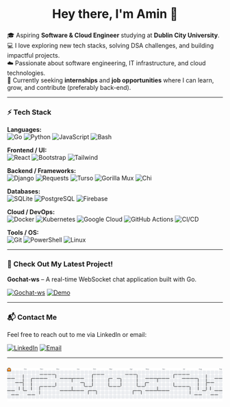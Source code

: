 <h1 align="center">Hey there, I'm Amin 👋</h1>

###

<p align="left">
  🎓 Aspiring <strong>Software & Cloud Engineer</strong> studying at <strong>Dublin City University</strong>.<br>
  💻 I love exploring new tech stacks, solving DSA challenges, and building impactful projects.<br>
  ☁️ Passionate about software engineering, IT infrastructure, and cloud technologies.<br>
  🚀 Currently seeking <strong>internships</strong> and <strong>job opportunities</strong> where I can learn, grow, and contribute (preferably back-end).
</p>

---

### ⚡ Tech Stack

**Languages:**  
![Go](https://img.shields.io/badge/Go-%2300ADD8.svg?style=for-the-badge&logo=go&logoColor=white)
![Python](https://img.shields.io/badge/Python-%233776AB.svg?style=for-the-badge&logo=python&logoColor=white)
![JavaScript](https://img.shields.io/badge/JavaScript-%23F7DF1E.svg?style=for-the-badge&logo=javascript&logoColor=black)
![Bash](https://img.shields.io/badge/Bash-%23121011.svg?style=for-the-badge&logo=gnu-bash&logoColor=white)

**Frontend / UI:**  
![React](https://img.shields.io/badge/React-%2361DAFB.svg?style=for-the-badge&logo=react&logoColor=black)
![Bootstrap](https://img.shields.io/badge/Bootstrap-%237952B3.svg?style=for-the-badge&logo=bootstrap&logoColor=white)
![Tailwind](https://img.shields.io/badge/Tailwind-%2338B2AC.svg?style=for-the-badge&logo=tailwind-css&logoColor=white)

**Backend / Frameworks:**  
![Django](https://img.shields.io/badge/Django-%23092E20.svg?style=for-the-badge&logo=django&logoColor=white)
![Requests](https://img.shields.io/badge/Requests-%233776AB.svg?style=for-the-badge&logo=python&logoColor=white)
![Turso](https://img.shields.io/badge/Turso-%2340C4FF.svg?style=for-the-badge&logo=turso&logoColor=white)
![Gorilla Mux](https://img.shields.io/badge/Gorilla%20Mux-%23FF6F61?style=for-the-badge&logoColor=white)
![Chi](https://img.shields.io/badge/Chi-%23000000?style=for-the-badge&logoColor=white)

**Databases:**  
![SQLite](https://img.shields.io/badge/SQLite-%230073A9.svg?style=for-the-badge&logo=sqlite&logoColor=white)
![PostgreSQL](https://img.shields.io/badge/PostgreSQL-%23336791.svg?style=for-the-badge&logo=postgresql&logoColor=white)
![Firebase](https://img.shields.io/badge/Firebase-%23FFCA28.svg?style=for-the-badge&logo=firebase&logoColor=black)

**Cloud / DevOps:**  
![Docker](https://img.shields.io/badge/Docker-%2300BFFF.svg?style=for-the-badge&logo=docker&logoColor=white)
![Kubernetes](https://img.shields.io/badge/Kubernetes-%23326CE5.svg?style=for-the-badge&logo=kubernetes&logoColor=white)
![Google Cloud](https://img.shields.io/badge/Google%20Cloud-%234285F4.svg?style=for-the-badge&logo=googlecloud&logoColor=white)
![GitHub Actions](https://img.shields.io/badge/GitHub%20Actions-%232671E5.svg?style=for-the-badge&logo=githubactions&logoColor=white)
![CI/CD](https://img.shields.io/badge/CI%2FCD-%2300BFFF.svg?style=for-the-badge&logo=github&logoColor=white)

**Tools / OS:**  
![Git](https://img.shields.io/badge/Git-%23F05032.svg?style=for-the-badge&logo=git&logoColor=white)
![PowerShell](https://img.shields.io/badge/PowerShell-%235391FE.svg?style=for-the-badge&logo=powershell&logoColor=white)
![Linux](https://img.shields.io/badge/Linux-%23000000.svg?style=for-the-badge&logo=linux&logoColor=white)

---


### 🚀 Check Out My Latest Project!

**Gochat-ws** – A real-time WebSocket chat application built with Go.  

[![Gochat-ws](https://img.shields.io/badge/View%20on-GitHub-%23000000?style=for-the-badge&logo=github&logoColor=white)](https://github.com/aminlo/Gochat-ws)   [![Demo](https://img.shields.io/badge/Live-Demo-%23FF6F61?style=for-the-badge)]([https://your-demo-link.com](https://gochat-proj.web.app/))

---

### 📬 Contact Me

Feel free to reach out to me via LinkedIn or email:

[![LinkedIn](https://img.shields.io/badge/LinkedIn-%230077B5?style=for-the-badge&logo=linkedin&logoColor=white)](https://www.linkedin.com/in/amin-loui-osman/)  [![Email](https://img.shields.io/badge/Email-%23D14836?style=for-the-badge&logo=gmail&logoColor=white)](mailto:aminlouiosman@gmail.com)


---

###
###
<picture>
  <source media="(prefers-color-scheme: dark)" srcset="https://raw.githubusercontent.com/aminlo/aminlo/output/pacman-contribution-graph-dark.svg">
  <source media="(prefers-color-scheme: light)" srcset="https://raw.githubusercontent.com/aminlo/aminlo/output/pacman-contribution-graph.svg">
  <img alt="Pacman contribution graph" src="https://raw.githubusercontent.com/aminlo/aminlo/output/pacman-contribution-graph.svg">
</picture>
